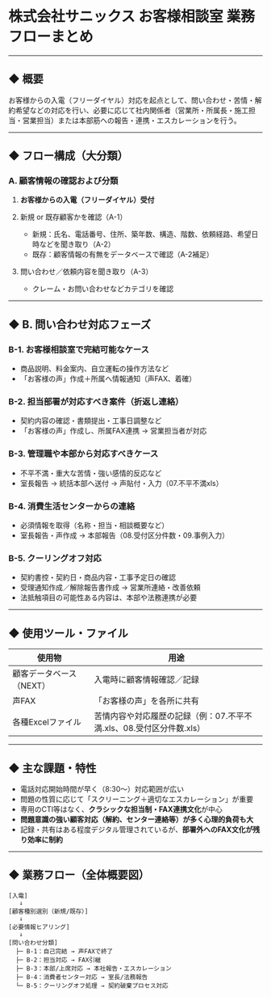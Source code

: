 # 株式会社サニックス お客様相談室 業務フローまとめ

---

## ◆ 概要

お客様からの入電（フリーダイヤル）対応を起点として、問い合わせ・苦情・解約希望などの対応を行い、必要に応じて社内関係者（営業所・所属長・施工担当・営業担当）または本部筋への報告・連携・エスカレーションを行う。

---

## ◆ フロー構成（大分類）  

### A. 顧客情報の確認および分類

1. **お客様からの入電（フリーダイヤル）受付**
2. 新規 or 既存顧客かを確認（A-1）
    - 新規：氏名、電話番号、住所、築年数、構造、階数、依頼経路、希望日時などを聞き取り（A-2）
    - 既存：顧客情報の有無をデータベースで確認（A-2補足）

3. 問い合わせ／依頼内容を聞き取り（A-3）
    - クレーム・お問い合わせなどカテゴリを確認

---

## ◆ B. 問い合わせ対応フェーズ

### B-1. お客様相談室で完結可能なケース
- 商品説明、料金案内、自立運転の操作方法など
- 「お客様の声」作成＋所属へ情報通知（声FAX、着確）

### B-2. 担当部署が対応すべき案件（折返し連絡）
- 契約内容の確認・書類提出・工事日調整など
- 「お客様の声」作成し、所属FAX連携 → 営業担当者が対応

### B-3. 管理職や本部から対応すべきケース
- 不平不満・重大な苦情・強い感情的反応など
- 室長報告 → 統括本部へ送付 → 声貼付・入力（07.不平不満xls）
  
### B-4. 消費生活センターからの連絡
- 必須情報を取得（名称・担当・相談概要など）
- 室長報告・声作成 → 本部報告（08.受付区分件数・09.事例入力）

### B-5. クーリングオフ対応
- 契約書控・契約日・商品内容・工事予定日の確認
- 受理通知作成／解除報告書作成 → 営業所連絡・改善依頼
- 法抵触項目の可能性ある内容は、本部や法務連携が必要

---

## ◆ 使用ツール・ファイル

| 使用物 | 用途 |
|--------|------|
| 顧客データベース（NEXT） | 入電時に顧客情報確認／記録 |
| 声FAX | 「お客様の声」を各所に共有 |
| 各種Excelファイル | 苦情内容や対応履歴の記録（例：07.不平不満.xls、08.受付区分件数.xls） |

---

## ◆ 主な課題・特性

- 電話対応開始時間が早く（8:30〜）対応範囲が広い
- 問題の性質に応じて「スクリーニング＋適切なエスカレーション」が重要
- 専用のCTI等はなく、**クラシックな担当制・FAX連携文化**が中心
- **問題意識の強い顧客対応（解約、センター連絡等）が多く心理的負荷も大**
- 記録・共有はある程度デジタル管理されているが、**部署外へのFAX文化が残り効率に制約**

---

## ◆ 業務フロー（全体概要図）

```plaintext
[入電] 
   ↓
[顧客種別選別（新規/既存）]  
   ↓
[必要情報ヒアリング] 
   ↓
[問い合わせ分類]
  ├─ B-1：自己完結 → 声FAXで終了
  ├─ B-2：担当対応 → FAX引継
  ├─ B-3：本部/上席対応 → 本社報告・エスカレーション
  ├─ B-4：消費者センター対応 → 室長/法務報告
  └─ B-5：クーリングオフ処理 → 契約破棄プロセス対応

